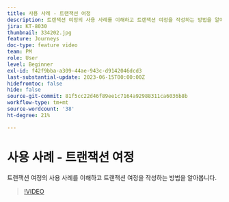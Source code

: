 ```yaml
---
title: 사용 사례 - 트랜잭션 여정
description: 트랜잭션 여정의 사용 사례를 이해하고 트랜잭션 여정을 작성하는 방법을 알아봅니다.
jira: KT-8030
thumbnail: 334202.jpg
feature: Journeys
doc-type: feature video
team: PM
role: User
level: Beginner
exl-id: f42f9bba-a309-44ae-943c-d9142046dcd3
last-substantial-update: 2023-06-15T00:00:00Z
hidefromtoc: false
hide: false
source-git-commit: 81f5cc22d46f89ee1c7164a92988311ca6036b8b
workflow-type: tm+mt
source-wordcount: '38'
ht-degree: 21%

---
```


# 사용 사례 - 트랜잭션 여정

트랜잭션 여정의 사용 사례를 이해하고 트랜잭션 여정을 작성하는 방법을 알아봅니다.

>[!VIDEO](https://video.tv.adobe.com/v/334202?quality=12&learn=on)
